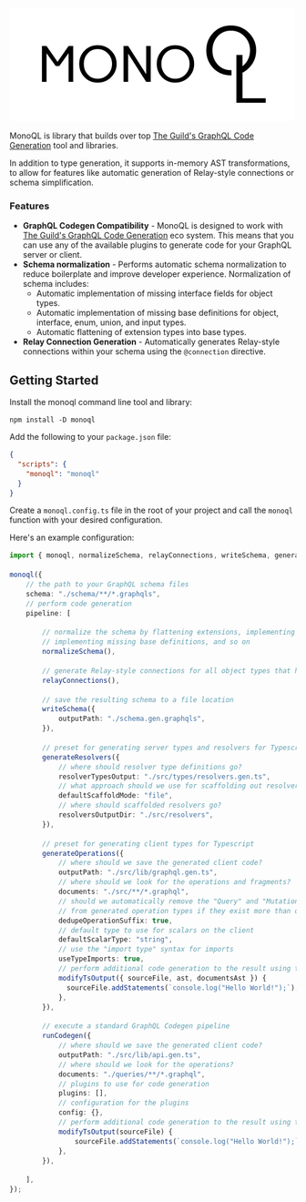 ![MonoQL](./logo.png)

MonoQL is library that builds over top [The Guild's GraphQL Code Generation](https://the-guild.dev/graphql/codegen) tool and libraries.

In addition to type generation, it supports in-memory AST transformations, to allow for features like automatic generation of Relay-style connections or schema simplification.

### Features

- **GraphQL Codegen Compatibility** - MonoQL is designed to work with [The Guild's GraphQL Code Generation](https://the-guild.dev/graphql/codegen) eco system. This means that you can use any of the available plugins to generate code for your GraphQL server or client.
- **Schema normalization** - Performs automatic schema normalization to reduce boilerplate and improve developer experience. Normalization of schema includes:
  - Automatic implementation of missing interface fields for object types.
  - Automatic implementation of missing base definitions for object, interface, enum, union, and input types.
  - Automatic flattening of extension types into base types.
- **Relay Connection Generation** - Automatically generates Relay-style connections within your schema using the `@connection` directive.

## Getting Started

Install the monoql command line tool and library:

```shell
npm install -D monoql
```

Add the following to your `package.json` file:

```json
{
  "scripts": {
    "monoql": "monoql"
  }
}
```

Create a `monoql.config.ts` file in the root of your project and call the `monoql` function with your desired configuration.

Here's an example configuration:

```ts
import { monoql, normalizeSchema, relayConnections, writeSchema, generateResolvers, runCodegen } from "monoql";

monoql({
    // the path to your GraphQL schema files
    schema: "./schema/**/*.graphqls",
    // perform code generation
    pipeline: [

        // normalize the schema by flattening extensions, implementing missing interface fields,
        // implementing missing base definitions, and so on
        normalizeSchema(),

        // generate Relay-style connections for all object types that have the @connection directive
        relayConnections(),

        // save the resulting schema to a file location
        writeSchema({
            outputPath: "./schema.gen.graphqls",
        }),

        // preset for generating server types and resolvers for Typescript
        generateResolvers({
            // where should resolver type definitions go?
            resolverTypesOutput: "./src/types/resolvers.gen.ts",
            // what approach should we use for scaffolding out resolvers by default?
            defaultScaffoldMode: "file",
            // where should scaffolded resolvers go?
            resolversOutputDir: "./src/resolvers",
        }),

        // preset for generating client types for Typescript
        generateOperations({
            // where should we save the generated client code?
            outputPath: "./src/lib/graphql.gen.ts",
            // where should we look for the operations and fragments?
            documents: "./src/**/*.graphql",
            // should we automatically remove the "Query" and "Mutation" suffixes
            // from generated operation types if they exist more than once?
            dedupeOperationSuffix: true,
            // default type to use for scalars on the client
            defaultScalarType: "string",
            // use the "import type" syntax for imports
            useTypeImports: true,
            // perform additional code generation to the result using ts-morph
            modifyTsOutput({ sourceFile, ast, documentsAst }) {
              sourceFile.addStatements(`console.log("Hello World!");`);
            },
        }),

        // execute a standard GraphQL Codegen pipeline
        runCodegen({
            // where should we save the generated client code?
            outputPath: "./src/lib/api.gen.ts",
            // where should we look for the operations?
            documents: "./queries/**/*.graphql",
            // plugins to use for code generation
            plugins: [],
            // configuration for the plugins
            config: {},
            // perform additional code generation to the result using ts-morph
            modifyTsOutput(sourceFile) {
                sourceFile.addStatements(`console.log("Hello World!");`);
            },
        }),

    ],
});
```